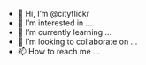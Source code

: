 - 👋 Hi, I’m @cityflickr
- 👀 I’m interested in ...
- 🌱 I’m currently learning ...
- 💞️ I’m looking to collaborate on ...
- 📫 How to reach me ...

<!---
cityflickr/cityflickr is a ✨ special ✨ repository because its `README.md` (this file) appears on your GitHub profile.
You can click the Preview link to take a look at your changes.
--->
